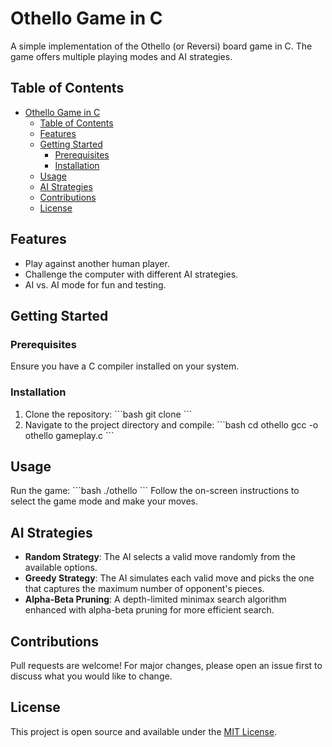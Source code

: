 # Othello Game in C

A simple implementation of the Othello (or Reversi) board game in C. The game offers multiple playing modes and AI strategies.

## Table of Contents

- [Othello Game in C](#othello-game-in-c)
  - [Table of Contents](#table-of-contents)
  - [Features](#features)
  - [Getting Started](#getting-started)
    - [Prerequisites](#prerequisites)
    - [Installation](#installation)
  - [Usage](#usage)
  - [AI Strategies](#ai-strategies)
  - [Contributions](#contributions)
  - [License](#license)

## Features

- Play against another human player.
- Challenge the computer with different AI strategies.
- AI vs. AI mode for fun and testing.

## Getting Started

### Prerequisites

Ensure you have a C compiler installed on your system.

### Installation

1. Clone the repository:
\```bash
git clone <repository-url>
\```
2. Navigate to the project directory and compile:
\```bash
cd othello
gcc -o othello gameplay.c
\```

## Usage

Run the game:
\```bash
./othello
\```
Follow the on-screen instructions to select the game mode and make your moves.

## AI Strategies

- **Random Strategy**: The AI selects a valid move randomly from the available options.
- **Greedy Strategy**: The AI simulates each valid move and picks the one that captures the maximum number of opponent's pieces.
- **Alpha-Beta Pruning**: A depth-limited minimax search algorithm enhanced with alpha-beta pruning for more efficient search.

## Contributions

Pull requests are welcome! For major changes, please open an issue first to discuss what you would like to change.

## License

This project is open source and available under the [MIT License](LICENSE).
